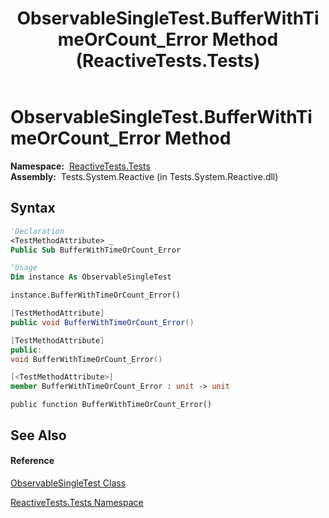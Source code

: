 ﻿---
title: ObservableSingleTest.BufferWithTimeOrCount_Error Method  (ReactiveTests.Tests)
TOCTitle: BufferWithTimeOrCount_Error Method
ms:assetid: M:ReactiveTests.Tests.ObservableSingleTest.BufferWithTimeOrCount_Error
ms:mtpsurl: https://msdn.microsoft.com/en-us/library/reactivetests.tests.observablesingletest.bufferwithtimeorcount_error(v=VS.103)
ms:contentKeyID: 36619251
ms.date: 06/28/2011
mtps_version: v=VS.103
f1_keywords:
- ReactiveTests.Tests.ObservableSingleTest.BufferWithTimeOrCount_Error
dev_langs:
- CSharp
- JScript
- VB
- FSharp
- c++
---

# ObservableSingleTest.BufferWithTimeOrCount\_Error Method

**Namespace:**  [ReactiveTests.Tests](hh289046\(v=vs.103\).md)  
**Assembly:**  Tests.System.Reactive (in Tests.System.Reactive.dll)

## Syntax

``` vb
'Declaration
<TestMethodAttribute> _
Public Sub BufferWithTimeOrCount_Error
```

``` vb
'Usage
Dim instance As ObservableSingleTest

instance.BufferWithTimeOrCount_Error()
```

``` csharp
[TestMethodAttribute]
public void BufferWithTimeOrCount_Error()
```

``` c++
[TestMethodAttribute]
public:
void BufferWithTimeOrCount_Error()
```

``` fsharp
[<TestMethodAttribute>]
member BufferWithTimeOrCount_Error : unit -> unit 
```

``` jscript
public function BufferWithTimeOrCount_Error()
```

## See Also

#### Reference

[ObservableSingleTest Class](hh315143\(v=vs.103\).md)

[ReactiveTests.Tests Namespace](hh289046\(v=vs.103\).md)

